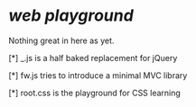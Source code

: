 _web playground_
=====

Nothing great in here as yet.

[*] _.js is a half baked replacement for jQuery

[*] fw.js tries to introduce a minimal MVC library

[*] root.css is the playground for CSS learning
